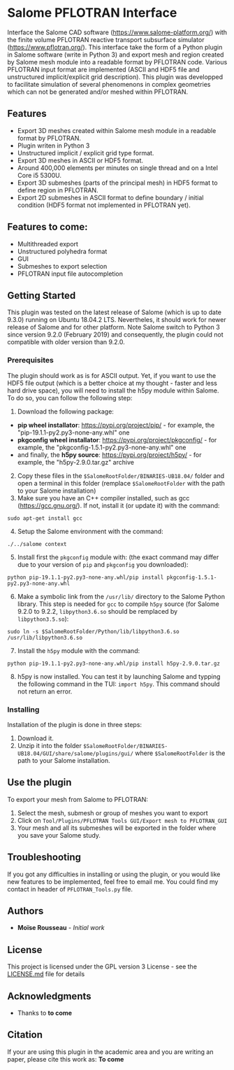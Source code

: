# Salome PFLOTRAN Interface

Interface the Salome CAD software (https://www.salome-platform.org/) with the finite volume PFLOTRAN reactive transport subsurface simulator (https://www.pflotran.org/). This interface take the form of a Python plugin in Salome software (write in Python 3) and export mesh and region created by Salome mesh module into a readable format by PFLOTRAN code. Various PFLOTRAN input format are implemented (ASCII and HDF5 file and unstructured implicit/explicit grid description). This plugin was developped to facilitate simulation of several phenomenons in complex geometries which can not be generated and/or meshed within PFLOTRAN. 

## Features
* Export 3D meshes created within Salome mesh module in a readable format by PFLOTRAN.
* Plugin writen in Python 3
* Unstructured implicit / explicit grid type format.
* Export 3D meshes in ASCII or HDF5 format.
* Around 400,000 elements per minutes on single thread and on a Intel Core i5 5300U.
* Export 3D submeshes (parts of the principal mesh) in HDF5 format to define region in PFLOTRAN.
* Export 2D submeshes in ASCII format to define boundary / initial condition (HDF5 format not implemented in PFLOTRAN yet).

## Features to come:
* Multithreaded export
* Unstructured polyhedra format
* GUI
* Submeshes to export selection
* PFLOTRAN input file autocompletion

## Getting Started

This plugin was tested on the latest release of Salome (which is up to date 9.3.0) running on Ubuntu 18.04.2 LTS. Nevertheles, it should work for newer release of Salome and for other platform. Note Salome switch to Python 3 since version 9.2.0 (February 2019) and consequently, the plugin could not compatible with older version than 9.2.0.

### Prerequisites

The plugin should work as is for ASCII output. Yet, if you want to use the HDF5 file output (which is a better choice at my thought - faster and less hard drive space), you will need to install the h5py module within Salome. To do so, you can follow the following step:
1. Download the following package:
* **pip wheel installator**: https://pypi.org/project/pip/ - for example, the "pip-19.1.1-py2.py3-none-any.whl" one
* **pkgconfig wheel installator**: https://pypi.org/project/pkgconfig/ - for example, the "pkgconfig-1.5.1-py2.py3-none-any.whl" one
* and finally, the **h5py source**: https://pypi.org/project/h5py/ - for example, the "h5py-2.9.0.tar.gz" archive
2. Copy these files in the ```$SalomeRootFolder/BINARIES-UB18.04/``` folder and open a terminal in this folder (remplace ```$SalomeRootFolder``` with the path to your Salome installation)
3. Make sure you have an C++ compiler installed, such as gcc (https://gcc.gnu.org/). If not, install it (or update it) with the command: 
```
sudo apt-get install gcc
```
4. Setup the Salome environment with the command: 
```
./../salome context
```
5. Install first the ```pkgconfig``` module with: (the exact command may differ due to your version of `pip` and `pkgconfig` you downloaded): 
```
python pip-19.1.1-py2.py3-none-any.whl/pip install pkgconfig-1.5.1-py2.py3-none-any.whl
```
6. Make a symbolic link from the ```/usr/lib/``` directory to the Salome Python library. This step is needed for ```gcc``` to compile ```h5py``` source (for Salome 9.2.0 to 9.2.2, ```libpython3.6.so``` should be remplaced by ```libpython3.5.so```): 
```
sudo ln -s $SalomeRootFolder/Python/lib/libpython3.6.so /usr/lib/libpython3.6.so
```
7. Install the `h5py` module with the command: 
```
python pip-19.1.1-py2.py3-none-any.whl/pip install h5py-2.9.0.tar.gz
```
8. h5py is now installed. You can test it by launching Salome and typping the following command in the TUI: ```import h5py```. This command should not return an error.

### Installing

Installation of the plugin is done in three steps:
1. Download it.
2. Unzip it into the folder ```$SalomeRootFolder/BINARIES-UB18.04/GUI/share/salome/plugins/gui/``` where `$SalomeRootFolder` is the path to your Salome installation.

## Use the plugin

To export your mesh from Salome to PFLOTRAN:
1. Select the mesh, submesh or group of meshes you want to export
2. Click on `Tool/Plugins/PFLOTRAN Tools GUI/Export mesh to PFLOTRAN_GUI`
3. Your mesh and all its submeshes will be exported in the folder where you save your Salome study.

## Troubleshooting

If you got any difficulties in installing or using the plugin, or you would like new features to be implemented, feel free to email me. You could find my contact in header of ```PFLOTRAN_Tools.py``` file.

## Authors

* **Moïse Rousseau** - *Initial work*

## License

This project is licensed under the GPL version 3 License - see the [LICENSE.md](LICENSE.md) file for details

## Acknowledgments

* Thanks to **to come**

## Citation
If your are using this plugin in the academic area and you are writing an paper, please cite this work as:
**To come**

